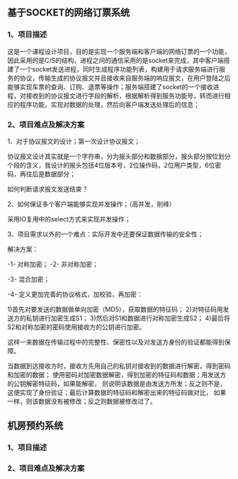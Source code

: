 ## 基于SOCKET的网络订票系统

### 1、项目描述

这是一个课程设计项目，目的是实现一个服务端和客户端的网络订票的一个功能，因此采用的是C/S的结构，进程之间的通信采用的是socket来完成，其中客户端搭建了一个socket发送进程，同时生成程序功能列表，构建用于请求服务端进行服务的协议，传输生成的协议报文并且接收来自服务端的响应报文，在用户登陆之后能够实现车票的查询、订购、退票等操作；服务端搭建了socket的一个接收进程，对接收到的协议报文进行字段的解析，根据解析得到服务功能号，转而进行相应的程序功能，实现对数据的处理，然后向客户端发送处理后的信息；

### 2、项目难点及解决方案

1、对于协议报文的设计；第一次设计协议报文；

协议报文设计其实就是一个字符串，分为报头部分和数据部分，报头部分按位划分个段的含义，我设计的报头包括4位版本号，2位操作码，2位用户类型，6位密码，再往后是数据部分；

如何判断请求报文发送结束？

2、如何保证多个客户端能够实现并发操作；（高并发，削峰）

采用IO复用中的select方式来实现并发操作；









3、项目需求以外的一个难点：实际开发中还要保证数据传输的安全性；

解决方案：

-1- 对称加密； -2- 非对称加密；

-3- 混合加密；

-4- 定义更加完善的协议格式，加校验，再加密：

1)首先对要发送的数据做单向加密（MD5），获取数据的特征码；
2)对特征码用发送方的私钥进行加密生成S1；
3)然后对S1和数据进行对称加密生成S2；
4)最后将S2和对称加密的密码使用接收方的公钥进行加密。

这样一来数据在传输过程中的完整性、保密性以及对发送方身份的验证都能得到保障。

当数据到达接收方时，接收方先用自己的私钥对接收到的数据进行解密，得到密码和加密的数据；
使用密码对加密数据解密，得到加密的特征码和数据；用发送方的公钥解密特征码，如果能解密，
则说明该数据是由发送方所发；反之则不是，这便实现了身份验证；最后计算数据的特征码和解密出来的特征码做对比，
如果一样，则该数据没有被修改；反之则数据被修改过了。

## 机房预约系统

### 1、项目描述





### 2、项目难点及解决方案

